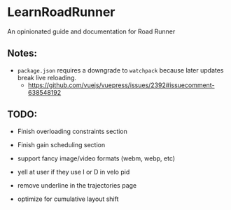 # LearnRoadRunner

An opinionated guide and documentation for Road Runner

## Notes:

- `package.json` requires a downgrade to `watchpack` because later updates break live reloading.
  - https://github.com/vuejs/vuepress/issues/2392#issuecomment-638548192

## TODO:

- Finish overloading constraints section

- Finish gain scheduling section

- support fancy image/video formats (webm, webp, etc)

- yell at user if they use I or D in velo pid

- remove underline in the trajectories page

- optimize for cumulative layout shift

